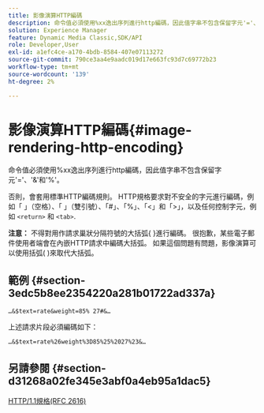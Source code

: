 ```yaml
---
title: 影像演算HTTP編碼
description: 命令值必須使用%xx逸出序列進行http編碼，因此值字串不包含保留字元'='、'&'和'%'。
solution: Experience Manager
feature: Dynamic Media Classic,SDK/API
role: Developer,User
exl-id: a1efc4ce-a170-4bdb-8584-407e07113272
source-git-commit: 790ce3aa4e9aadc019d17e663fc93d7c69772b23
workflow-type: tm+mt
source-wordcount: '139'
ht-degree: 2%

---
```


# 影像演算HTTP編碼{#image-rendering-http-encoding}

命令值必須使用%xx逸出序列進行http編碼，因此值字串不包含保留字元&#39;=&#39;、&#39;&amp;&#39;和&#39;%&#39;。

否則，會套用標準HTTP編碼規則。 HTTP規格要求對不安全的字元進行編碼，例如「 」（空格）、「 」（雙引號）、「#」、「%」、「&lt;」和「>」，以及任何控制字元，例如 `<return>` 和 `<tab>`.

**注意：** 不得對用作請求巢狀分隔符號的大括弧{ }進行編碼。 很抱歉，某些電子郵件使用者端會在內嵌HTTP請求中編碼大括弧。 如果這個問題有問題，影像演算可以使用括弧( )來取代大括弧。

## 範例 {#section-3edc5b8ee2354220a281b01722ad337a}

`…&$text=rate&weight=85% 27#&…`

上述請求片段必須編碼如下：

`…&$text=rate%26weight%3D85%25%2027%23&…`

## 另請參閱 {#section-d31268a02fe345e3abf0a4eb95a1dac5}

[HTTP/1.1規格(RFC 2616)](https://www.w3.org/Protocols/rfc2616/rfc2616.html)
